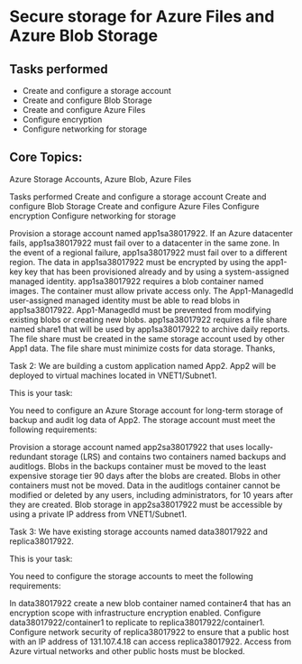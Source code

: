# Secure storage for Azure Files and Azure Blob Storage

## Tasks performed
- Create and configure a storage account
- Create and configure Blob Storage
- Create and configure Azure Files
- Configure encryption
- Configure networking for storage

## Core Topics: 
Azure Storage Accounts, Azure Blob, Azure Files

Tasks performed
Create and configure a storage account
Create and configure Blob Storage
Create and configure Azure Files
Configure encryption
Configure networking for storage

Provision a storage account named app1sa38017922. If an Azure datacenter fails, app1sa38017922 must fail over to a datacenter in the same zone. In the event of a regional failure, app1sa38017922 must fail over to a different region.
The data in app1sa38017922 must be encrypted by using the app1-key key that has been provisioned already and by using a system-assigned managed identity.
app1sa38017922 requires a blob container named images. The container must allow private access only.
The App1-ManagedId user-assigned managed identity must be able to read blobs in app1sa38017922. App1-ManagedId must be prevented from modifying existing blobs or creating new blobs.
app1sa38017922 requires a file share named share1 that will be used by app1sa38017922 to archive daily reports. The file share must be created in the same storage account used by other App1 data. The file share must minimize costs for data storage.
Thanks,

Task 2:
We are building a custom application named App2. App2 will be deployed to virtual machines located in VNET1/Subnet1.

This is your task:

You need to configure an Azure Storage account for long-term storage of backup and audit log data of App2. The storage account must meet the following requirements:

Provision a storage account named app2sa38017922 that uses locally-redundant storage (LRS) and contains two containers named backups and auditlogs.
Blobs in the backups container must be moved to the least expensive storage tier 90 days after the blobs are created. Blobs in other containers must not be moved.
Data in the auditlogs container cannot be modified or deleted by any users, including administrators, for 10 years after they are created.
Blob storage in app2sa38017922 must be accessible by using a private IP address from VNET1/Subnet1.

Task 3:
We have existing storage accounts named data38017922 and replica38017922.

This is your task:

You need to configure the storage accounts to meet the following requirements:

In data38017922 create a new blob container named container4 that has an encryption scope with infrastructure encryption enabled.
Configure data38017922/container1 to replicate to replica38017922/container1.
Configure network security of replica38017922 to ensure that a public host with an IP address of 131.107.4.18 can access replica38017922. Access from Azure virtual networks and other public hosts must be blocked.


